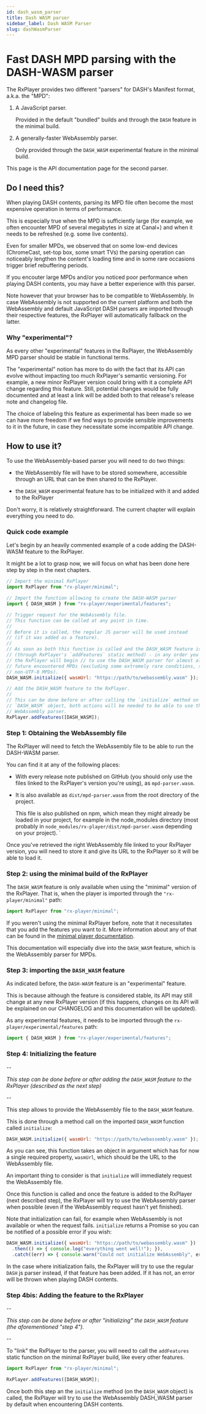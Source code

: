 ```yaml
---
id: dash_wasm_parser
title: Dash WASM parser
sidebar_label: Dash WASM Parser
slug: dashWasmParser
---
```


# Fast DASH MPD parsing with the DASH-WASM parser

The RxPlayer provides two different "parsers" for DASH's Manifest format, a.k.a.
the "MPD":

1. A JavaScript parser.

   Provided in the default "bundled" builds and through the `DASH` feature in
   the minimal build.

2. A generally-faster WebAssembly parser.

   Only provided through the `DASH_WASM` experimental feature in the minimal
   build.

This page is the API documentation page for the second parser.

## Do I need this?

When playing DASH contents, parsing its MPD file often become the most expensive
operation in terms of performance.

This is especially true when the MPD is sufficiently large (for example, we
often encounter MPD of several megabytes in size at Canal+) and when it needs
to be refreshed (e.g. some live contents).

Even for smaller MPDs, we observed that on some low-end devices (ChromeCast,
set-top box, some smart TVs) the parsing operation can noticeably lengthen the
content's loading time and in some rare occasions trigger brief rebuffering
periods.

If you encouter large MPDs and/or you noticed poor performance when playing DASH
contents, you may have a better experience with this parser.

Note however that your browser has to be compatible to WebAssembly.
In case WebAssembly is not supported on the current platform and both the
WebAssembly and default JavaScript DASH parsers are imported through their
respective features, the RxPlayer will automatically fallback on the latter.

### Why "experimental"?

As every other "experimental" features in the RxPlayer, the WebAssembly MPD
parser should be stable in functional terms.

The "experimental" notion has more to do with the fact that its API can evolve
without impacting too much RxPlayer's semantic versioning.
For example, a new minor RxPlayer version could bring with it a complete API
change regarding this feature.
Still, potential changes would be fully documented and at least a link will be
added both to that release's release note and changelog file.

The choice of labeling this feature as experimental has been made so we can
have more freedom if we find ways to provide sensible improvements to it in the
future, in case they necessitate some incompatible API change.

## How to use it?

To use the WebAssembly-based parser you will need to do two things:

- the WebAssembly file will have to be stored somewhere, accessible through an
  URL that can be then shared to the RxPlayer.

- the `DASH_WASM` experimental feature has to be initialized with it and
  added to the RxPlayer

Don't worry, it is relatively straightforward.
The current chapter will explain everything you need to do.

### Quick code example

Let's begin by an heavily commented example of a code adding the DASH-WASM
feature to the RxPlayer.

It might be a lot to grasp now, we will focus on what has been done here step
by step in the next chapters.

```js
// Import the minimal RxPlayer
import RxPlayer from "rx-player/minimal";

// Import the function allowing to create the DASH-WASM parser
import { DASH_WASM } from "rx-player/experimental/features";

// Trigger request for the WebAssembly file.
// This function can be called at any point in time.
//
// Before it is called, the regular JS parser will be used instead
// (if it was added as a feature).
//
// As soon as both this function is called and the DASH_WASM feature is added
// (through RxPlayer's `addFeatures` static method) - in any order you wish -
// the RxPlayer will begin // to use the DASH_WASM parser for almost all
// future encountered MPDs (excluding some extremely rare conditions, such as
// non-UTF-8 MPDs).
DASH_WASM.initialize({ wasmUrl: "https://path/to/webassembly.wasm" });

// Add the DASH_WASM feature to the RxPlayer.
//
// This can be done before or after calling the `initialize` method on the
// `DASH_WASM` object, both actions will be needed to be able to use the
// WebAssembly parser.
RxPlayer.addFeatures([DASH_WASM]);
```

### Step 1: Obtaining the WebAssembly file

The RxPlayer will need to fetch the WebAssembly file to be able to run the
DASH-WASM parser.

You can find it at any of the following places:

- With every release note published on GitHub (you should only use
  the files linked to the RxPlayer's version you're using), as
  `mpd-parser.wasm`.

- It is also available as `dist/mpd-parser.wasm` from the root directory of
  the project.

  This file is also published on npm, which mean they might already be
  loaded in your project, for example in the node_modules directory (most
  probably in `node_modules/rx-player/dist/mpd-parser.wasm` depending on
  your project).
  `

Once you've retrieved the right WebAssembly file linked to your RxPlayer
version, you will need to store it and give its URL to the RxPlayer so it will
be able to load it.

### Step 2: using the minimal build of the RxPlayer

The `DASH_WASM` feature is only available when using the "minimal" version of
the RxPlayer. That is, when the player is imported through the
`"rx-player/minimal"` path:

```js
import RxPlayer from "rx-player/minimal";
```

If you weren't using the minimal RxPlayer before, note that it necessitates that
you add the features you want to it.
More information about any of that can be found in the [minimal player
documentation](./minimal_player.md).

This documentation will especially dive into the `DASH_WASM` feature, which is
the WebAssembly parser for MPDs.

### Step 3: importing the `DASH_WASM` feature

As indicated before, the `DASH-WASM` feature is an "experimental" feature.

This is because although the feature is considered stable, its API may still
change at any new RxPlayer version (if this happens, changes on its API will be
explained on our CHANGELOG and this documentation will be updated).

As any experimental features, it needs to be imported through the
`rx-player/experimental/features` path:

```js
import { DASH_WASM } from "rx-player/experimental/features";
```

### Step 4: Initializing the feature

--

_This step can be done before or after adding the `DASH_WASM` feature to the
RxPlayer (described as the next step)_

--

This step allows to provide the WebAssembly file to the `DASH_WASM` feature.

This is done through a method call on the imported `DASH_WASM` function called
`initialize`:

```js
DASH_WASM.initialize({ wasmUrl: "https://path/to/webassembly.wasm" });
```

As you can see, this function takes an object in argument which has for now a
single required property, `wasmUrl`, which should be the URL to the WebAssembly
file.

An important thing to consider is that `initialize` will immediately request the
WebAssembly file.

Once this function is called and once the feature is added to the RxPlayer (next
described step), the RxPlayer will try to use the WebAssembly parser when
possible (even if the WebAssembly request hasn't yet finished).

Note that initialization can fail, for example when WebAssembly is not available
or when the request fails. `initialize` returns a Promise so you can be notified
of a possible error if you wish:

```js
DASH_WASM.initialize({ wasmUrl: "https://path/to/webassembly.wasm" })
  .then(() => { console.log("everything went well!"); }),
  .catch((err) => { console.warn("Could not initialize WebAssembly", err); });
```

In the case where initialization fails, the RxPlayer will try to use the regular
`DASH` js parser instead, if that feature has been added. If it has not, an
error will be thrown when playing DASH contents.

### Step 4bis: Adding the feature to the RxPlayer

--

_This step can be done before or after "initializing" the `DASH_WASM` feature
(the aforementioned "step 4")._

--

To "link" the RxPlayer to the parser, you will need to call the `addFeatures`
static function on the minimal RxPlayer build, like every other features.

```js
import RxPlayer from "rx-player/minimal";

RxPlayer.addFeatures([DASH_WASM]);
```

Once both this step an the `initialize` method (on the `DASH_WASM` object) is
called, the RxPlayer will try to use the WebAssembly DASH_WASM parser by default
when encountering DASH contents.

